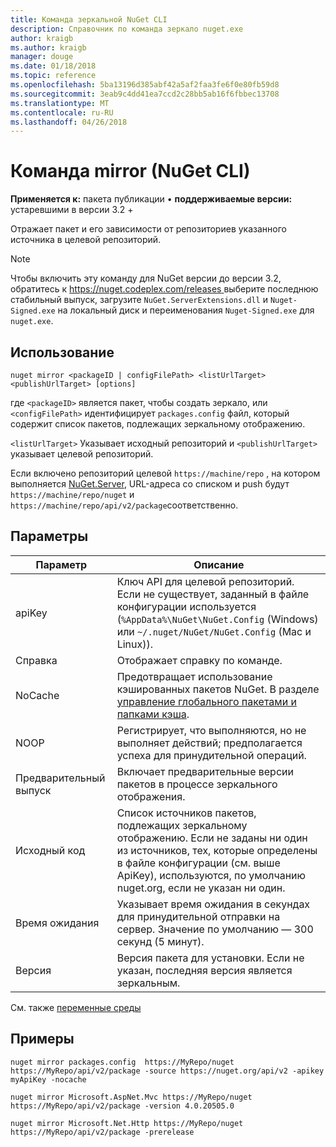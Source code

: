 ```yaml
---
title: Команда зеркальной NuGet CLI
description: Справочник по команда зеркало nuget.exe
author: kraigb
ms.author: kraigb
manager: douge
ms.date: 01/18/2018
ms.topic: reference
ms.openlocfilehash: 5ba13196d385abf42a5af2faa3fe6f0e80fb59d8
ms.sourcegitcommit: 3eab9c4dd41ea7ccd2c28bb5ab16f6fbbec13708
ms.translationtype: MT
ms.contentlocale: ru-RU
ms.lasthandoff: 04/26/2018
---
```

# <a name="mirror-command-nuget-cli"></a>Команда mirror (NuGet CLI)

**Применяется к:** пакета публикации &bullet; **поддерживаемые версии:** устаревшими в версии 3.2 +

Отражает пакет и его зависимости от репозиториев указанного источника в целевой репозиторий.

> [!NOTE]
> Чтобы включить эту команду для NuGet версии до версии 3.2, обратитесь к [ https://nuget.codeplex.com/releases ](https://nuget.codeplex.com/releases)выберите последнюю стабильный выпуск, загрузите `NuGet.ServerExtensions.dll` и `Nuget-Signed.exe` на локальный диск и переименования `Nuget-Signed.exe` для `nuget.exe`.

## <a name="usage"></a>Использование

```cli
nuget mirror <packageID | configFilePath> <listUrlTarget> <publishUrlTarget> [options]
```

где `<packageID>` является пакет, чтобы создать зеркало, или `<configFilePath>` идентифицирует `packages.config` файл, который содержит список пакетов, подлежащих зеркальному отображению.

`<listUrlTarget>` Указывает исходный репозиторий и `<publishUrlTarget>` указывает целевой репозиторий.

Если включено репозиторий целевой `https://machine/repo` , на котором выполняется [NuGet.Server](../hosting-packages/nuget-server.md), URL-адреса со списком и push будут `https://machine/repo/nuget` и `https://machine/repo/api/v2/package`соответственно.

## <a name="options"></a>Параметры

| Параметр | Описание |
| --- | --- |
| apiKey | Ключ API для целевой репозиторий. Если не существует, заданный в файле конфигурации используется (`%AppData%\NuGet\NuGet.Config` (Windows) или `~/.nuget/NuGet/NuGet.Config` (Mac и Linux)). |
| Справка | Отображает справку по команде. |
| NoCache | Предотвращает использование кэшированных пакетов NuGet. В разделе [управление глобального пакетами и папками кэша](../consume-packages/managing-the-global-packages-and-cache-folders.md). |
| NOOP | Регистрирует, что выполняются, но не выполняет действий; предполагается успеха для принудительной операций. |
| Предварительный выпуск | Включает предварительные версии пакетов в процессе зеркального отображения. |
| Исходный код | Список источников пакетов, подлежащих зеркальному отображению. Если не заданы ни один из источников, тех, которые определены в файле конфигурации (см. выше ApiKey), используются, по умолчанию nuget.org, если не указан ни один. |
| Время ожидания | Указывает время ожидания в секундах для принудительной отправки на сервер. Значение по умолчанию — 300 секунд (5 минут). |
| Версия | Версия пакета для установки. Если не указан, последняя версия является зеркальным. |

См. также [переменные среды](cli-ref-environment-variables.md)

## <a name="examples"></a>Примеры

```cli
nuget mirror packages.config  https://MyRepo/nuget https://MyRepo/api/v2/package -source https://nuget.org/api/v2 -apikey myApiKey -nocache

nuget mirror Microsoft.AspNet.Mvc https://MyRepo/nuget https://MyRepo/api/v2/package -version 4.0.20505.0

nuget mirror Microsoft.Net.Http https://MyRepo/nuget https://MyRepo/api/v2/package -prerelease
```
